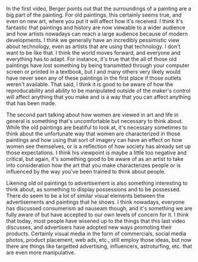 In the first video, Berger points out that the surroundings of a painting are a big part of the painting. For old paintings, this certainly seems true, and even on new art, where you put it will affect how it's received. I think it's fantastic that paintings and history are now viewable to a wider audience and how artists nowadays can reach a large audience because of modern developments. I think we generally have an incredibly pessimistic view about technology, even as artists that are using that technology. I don't want to be like that. I think the world moves forward, and everyone and everything has to adapt. For instance, it's true that the all of those old paintings have lost something by being transmitted through your computer screen or printed in a textbook, but I and many others very likely would have never seen any of these paintings in the first place if those outlets weren't available. That said, I think it is good to be aware of how the reproducability and ability to be manipulated outside of the maker's control will affect anything that you make and is a way that you can affect anything that has been made.

The second part talking about how women are viewed in art and life in general is something that's uncomfortable but necessary to think about. While the old paintings are beatiful to look at, it's necessary sometimes to think about the unfortunate way that women are characterized in those paintings and how using that sort of imagery can have an effect on how women see themselves, or is a reflection of how society has already set up those expectations. I think his viewpoint is maybe a little too negative and critical, but again, it's something good to be aware of as an artist to take into consideration how the art that you make characterizes people or is influenced by the way you've been trained to think about people.

Likening old oil paintings to advertisement is also something interesting to think about, as something to display possessions and to be possessed. There do seem to be a lot of similar visual elements between the advertisements and paintings that he shows. I think nowadays, everyone has discussed consumerism ad nauseam though, and it's something we are fully aware of but have accepted to our own levels of concern for it. I think that today, most people have wisened up to the things that this last video discusses, and advertisers have adopted new ways promoting their products. Certainly visual media in the form of commercials, social media photos, product placement, web ads, etc., still employ those ideas, but now there are things like targetted advertising, influencers, astroturfing, etc. that are even more manipulative.
